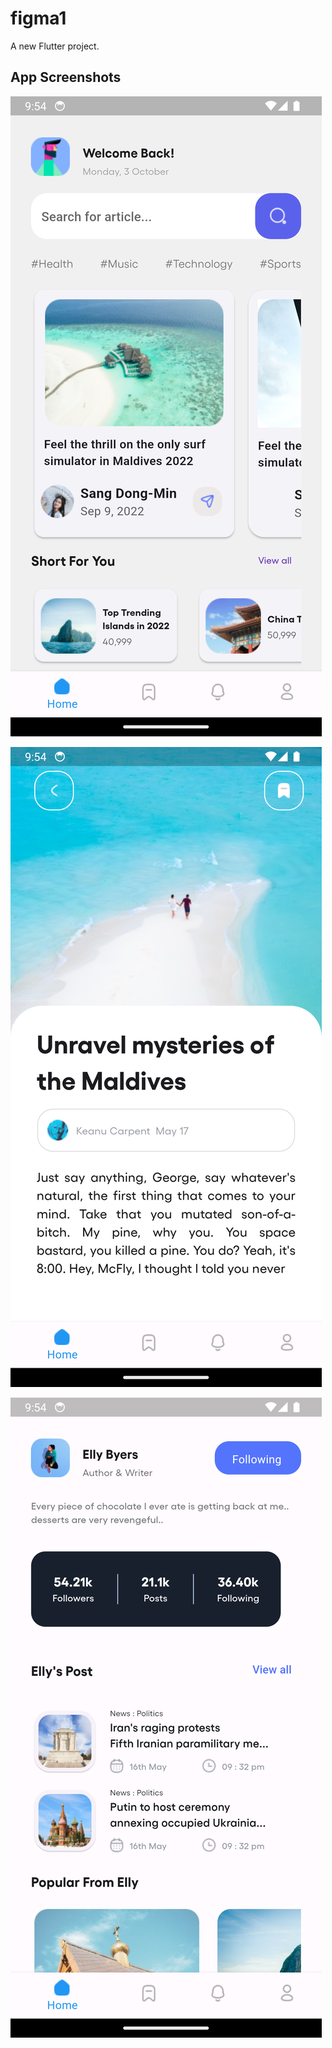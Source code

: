 # figma1

A new Flutter project.

## App Screenshots



![Home Screen](screenshots/Screenshot_1710822255.png)

![Bookmark Screen](screenshots/Screenshot_1710822260.png)

![Profile Screen](screenshots/Screenshot_1710822249.png)


